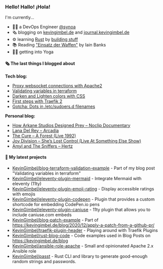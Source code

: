 ### Hello! Hallo! ¡Hola!

I'm currently...
- 👨‍💻 a DevOps Engineer [@synoa](https://synoa.de)
- 🗞 blogging on [kevingimbel.de](https://kevingimbel.de) and [journal.kevingimbel.de](https://journal.kevingimbel.de)
- ⚙️ learning [Rust](https://rust-lang.org) by [building stuff](https://github.com/KevinGimbel?tab=repositories&q=&type=&language=rust)
- 📚 Reading ["Einsatz der Waffen"](https://www.goodreads.com/book/show/1502704.Einsatz_Der_Waffen) by Iain Banks
- 🧘‍♂️ getting into Yoga

#### 🗞 The last things I blogged about

**Tech blog:**

- [Proxy websocket connections with Apache2](https://kevingimbel.de/blog/2021/06/proxy-websocket-connections-with-apache2/)
- [Validating variables in terraform](https://kevingimbel.de/blog/2021/06/validating-variables-in-terraform/)
- [Darken and Lighten colors with CSS](https://kevingimbel.de/blog/2021/06/darken-and-lighten-colors-with-css/)
- [First steps with Traefik 2](https://kevingimbel.de/blog/2021/05/first-steps-with-traefik-2/)
- [Gotcha: Dots in /etc/sudoers.d filenames](https://kevingimbel.de/blog/2021/05/gotcha-dots-in-etc-sudoers-d-filenames/)

**Personal blog:**

- [How Arkane Studios Designed Prey – Noclip Documentary](https://journal.kevingimbel.de/2021/09/16/how-arkane-studios-designed-prey-noclip-documentary/)
- [Lana Del Rey – Arcadia](https://journal.kevingimbel.de/2021/09/10/lana-del-rey-arcadia/)
- [The Cure – A Forest (Live 1992)](https://journal.kevingimbel.de/2021/09/09/the-cure-a-forest-live-1992/)
- [Joy Division – She’s Lost Control (Live At Something Else Show)](https://journal.kevingimbel.de/2021/09/08/joy-division-shes-lost-control-live-at-something-else-show/)
- [Amyl and The Sniffers – Hertz](https://journal.kevingimbel.de/2021/09/07/amyl-and-the-sniffers-hertz/)

#### 🌱 My latest projects

- [KevinGimbel/blog-terraform-validation-example](https://github.com/KevinGimbel/blog-terraform-validation-example) - Part of my blog post &#34;Validating variables in terraform&#34;
- [KevinGimbel/eleventy-plugin-mermaid](https://github.com/KevinGimbel/eleventy-plugin-mermaid) - Integrate Mermaid with eleventy (11ty)
- [KevinGimbel/eleventy-plugin-emoji-rating](https://github.com/KevinGimbel/eleventy-plugin-emoji-rating) - Display accessible ratings with emojis
- [KevinGimbel/eleventy-plugin-codepen](https://github.com/KevinGimbel/eleventy-plugin-codepen) - Plugin that provides a custom shortcode for embedding CodePen.io pens
- [KevinGimbel/eleventy-plugin-caniuse](https://github.com/KevinGimbel/eleventy-plugin-caniuse) - 11ty plugin that allows you to include caniuse.com embeds
- [KevinGimbel/blog-patch-example](https://github.com/KevinGimbel/blog-patch-example) - Part of https://kevingimbel.de/blog/2020/12/apply-a-patch-from-a-github-pr/
- [KevinGimbel/traefik-plugin-header](https://github.com/KevinGimbel/traefik-plugin-header) - Playing around with Traefik Plugins
- [KevinGimbel/rust-blog-code](https://github.com/KevinGimbel/rust-blog-code) - Code examples used in Blog Posts on https://kevingimbel.de/blog
- [KevinGimbel/ansible-role-apache](https://github.com/KevinGimbel/ansible-role-apache) - Small and opinionated Apache 2.x Ansible role 
- [KevinGimbel/passt](https://github.com/KevinGimbel/passt) - Rust CLI and library to generate good-enough random strings and passwords.

